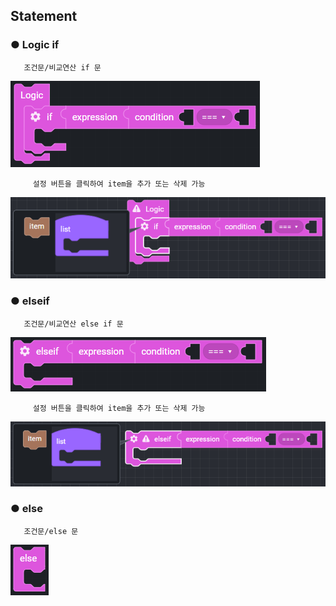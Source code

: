 ## Statement

### ● Logic if

       조건문/비교연산 if 문

![](../../../img/assets/image%20%2851%29.png)

         설정 버튼을 클릭하여 item을 추가 또는 삭제 가능

![](../../../img/assets/image%20%28114%29.png)

### ● elseif

       조건문/비교연산 else if 문

![](../../../img/assets/image%20%28131%29.png)

         설정 버튼을 클릭하여 item을 추가 또는 삭제 가능

![](../../../img/assets/image%20%28192%29.png)

### ● else

       조건문/else 문

![](../../../img/assets/image%20%2895%29.png)
